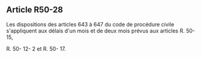 Article R50-28
----
Les dispositions des articles 643 à 647 du code de procédure civile s'appliquent
aux délais d'un mois et de deux mois prévus aux articles R. 50- 15,

R. 50- 12- 2 et R. 50- 17.
